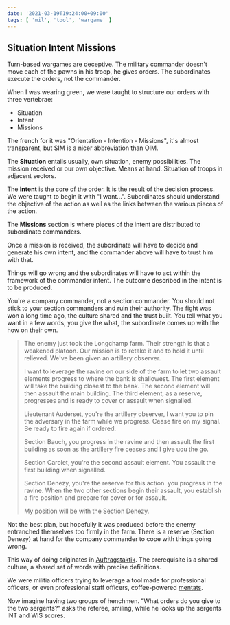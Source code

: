 ```yaml
---
date: '2021-03-19T19:24:00+09:00'
tags: [ 'mil', 'tool', 'wargame' ]
---
```


## Situation Intent Missions

Turn-based wargames are deceptive. The military commander doesn't move each of the pawns in his troop, he gives orders. The subordinates execute the orders, not the commander.

When I was wearing green, we were taught to structure our orders with three vertebrae:

* Situation
* Intent
* Missions

The french for it was "Orientation - Intention - Missions", it's almost transparent, but SIM is a nicer abbreviation than OIM.

The **Situation** entails usually, own situation, enemy possibilities. The mission received or our own objective. Means at hand. Situation of troops in adjacent sectors.

The **Intent** is the core of the order. It is the result of the decision process. We were taught to begin it with "I want...".  Subordinates should understand the objective of the action as well as the links between the various pieces of the action.

The **Missions** section is where pieces of the intent are distributed to subordinate commanders.

Once a mission is received, the subordinate will have to decide and generate his own intent, and the commander above will have to trust him with that.

Things will go wrong and the subordinates will have to act within the framework of the commander intent. The outcome described in the intent is to be produced.

You're a company commander, not a section commander. You should not stick to your section commanders and ruin their authority. The fight was won a long time ago, the culture shared and the trust built. You tell what you want in a few words, you give the what, the subordinate comes up with the how on their own.

> The enemy just took the Longchamp farm. Their strength is that a weakened platoon. Our mission is to retake it and to hold it until relieved. We've been given an artillery observer.
>
> I want to leverage the ravine on our side of the farm to let two assault elements progress to where the bank is shallowest. The first element will take the building closest to the bank. The second element will then assault the main building. The third element, as a reserve, progresses and is ready to cover or assault when signalled.
>
> Lieutenant Auderset, you're the artillery observer, I want you to pin the adversary in the farm while we progress. Cease fire on my signal. Be ready to fire again if ordered.
>
> Section Bauch, you progress in the ravine and then assault the first building as soon as the artillery fire ceases and I give uou the go.
>
> Section Carolet, you're the second assault element. You assault the first building when signalled.
>
> Section Denezy, you're the reserve for this action. you progress in the ravine. When the two other sections begin their assault, you establish a fire position and prepare for cover or for assault.
>
> My position will be with the Section Denezy.

Not the best plan, but hopefully it was produced before the enemy entranched themselves too firmly in the farm. There is a reserve (Section Denezy) at hand for the company commander to cope with things going wrong.

This way of doing originates in [Auftragstaktik](https://smallwarsjournal.com/jrnl/art/how-germans-defined-auftragstaktik-what-mission-command-and-not). The prerequisite is a shared culture, a shared set of words with precise definitions.

We were militia officers trying to leverage a tool made for professional officers, or even professional staff officers, coffee-powered [mentats](https://en.wikipedia.org/wiki/Organizations_of_the_Dune_universe#Mentats).

Now imagine having two groups of henchmen. "What orders do you give to the two sergents?" asks the referee, smiling, while he looks up the sergents INT and WIS scores.

